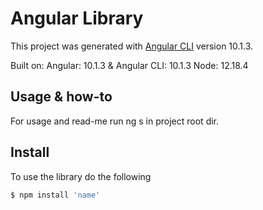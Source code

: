 # Angular Library

This project was generated with [Angular CLI](https://github.com/angular/angular-cli) version 10.1.3.

Built on: Angular: 10.1.3 & Angular CLI: 10.1.3 Node: 12.18.4

## Usage & how-to

For usage and read-me run ng s in project root dir.

## Install

To use the library do the following

```bash
$ npm install 'name'
```
